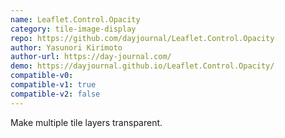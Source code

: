 ```yaml
---
name: Leaflet.Control.Opacity
category: tile-image-display
repo: https://github.com/dayjournal/Leaflet.Control.Opacity
author: Yasunori Kirimoto
author-url: https://day-journal.com/
demo: https://dayjournal.github.io/Leaflet.Control.Opacity/
compatible-v0:
compatible-v1: true
compatible-v2: false
---
```


Make multiple tile layers transparent.
